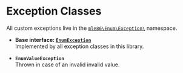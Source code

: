 # Exception Classes

All custom exceptions live in the <code>[mle86\\Enum\\Exception\\](../src/Exception/)</code> namespace.


* **Base interface: [`EnumException`](../src/Exception/EnumException.php)**  
    Implemented by all exception classes in this library.

* **`EnumValueException`**  
    Thrown in case of an invalid invalid value.
